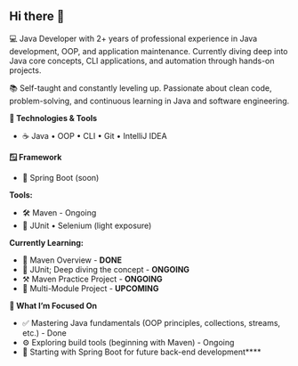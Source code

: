 ## Hi there 👋

💻 Java Developer with 2+ years of professional experience in Java development, OOP, and application maintenance. 
   Currently diving deep into Java core concepts, CLI applications, and automation through hands-on projects.

📚 Self-taught and constantly leveling up. 
   Passionate about clean code, problem-solving, and continuous learning in Java and software engineering.

**🔧 Technologies & Tools**
 - ☕ Java • OOP • CLI • Git • IntelliJ IDEA

**🪟 Framework**
 - 🍃 Spring Boot (soon)

**Tools:**
 - 🛠️ Maven - Ongoing
 - 🧪 JUnit • Selenium (light exposure)

**Currently Learning:**
 - 🚀 Maven Overview - **DONE**
 - 🔨 JUnit; Deep diving the concept - **ONGOING**
 - ⚒️ Maven Practice Project - **ONGOING**
 - 📖 Multi-Module Project - **UPCOMING**

**🎯 What I’m Focused On**
 - ✅ Mastering Java fundamentals (OOP principles, collections, streams, etc.) - Done
 - ⚙️ Exploring build tools (beginning with Maven) - Ongoing
 - 🌱 Starting with Spring Boot for future back-end development****
